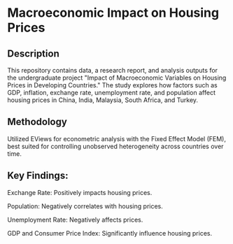 # Macroeconomic Impact on Housing Prices
## Description
This repository contains data, a research report, and analysis outputs for the undergraduate project "Impact of Macroeconomic Variables on Housing Prices in Developing Countries." The study explores how factors such as GDP, inflation, exchange rate, unemployment rate, and population affect housing prices in China, India, Malaysia, South Africa, and Turkey.

## Methodology
Utilized EViews for econometric analysis with the Fixed Effect Model (FEM), best suited for controlling unobserved heterogeneity across countries over time.

## Key Findings:
Exchange Rate: Positively impacts housing prices.

Population: Negatively correlates with housing prices.

Unemployment Rate: Negatively affects prices.

GDP and Consumer Price Index: Significantly influence housing prices.

